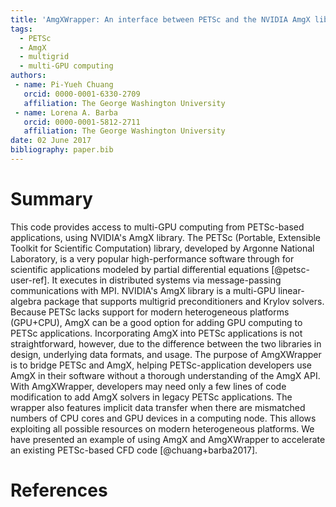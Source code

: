 ```yaml
---
title: 'AmgXWrapper: An interface between PETSc and the NVIDIA AmgX library'
tags:
  - PETSc
  - AmgX
  - multigrid
  - multi-GPU computing
authors:
 - name: Pi-Yueh Chuang
   orcid: 0000-0001-6330-2709
   affiliation: The George Washington University
 - name: Lorena A. Barba
   orcid: 0000-0001-5812-2711
   affiliation: The George Washington University
date: 02 June 2017
bibliography: paper.bib
---
```


# Summary

This code provides access to multi-GPU computing from PETSc-based applications, using NVIDIA's AmgX library.
The PETSc (Portable, Extensible Toolkit for Scientific Computation) library,
developed by Argonne National Laboratory, is a very popular
high-performance software through for scientific applications modeled by partial differential equations [@petsc-user-ref].
It executes in distributed systems via message-passing communications with MPI.
NVIDIA's AmgX library is a multi-GPU linear-algebra package that
supports multigrid preconditioners and Krylov solvers.
Because PETSc lacks support for modern heterogeneous platforms (GPU+CPU),
AmgX can be a good option for adding GPU computing to PETSc applications.
Incorporating AmgX into PETSc applications is not straightforward, however,
due to the difference between the two libraries in design, underlying data formats, and usage.
The purpose of AmgXWrapper is to bridge PETSc and AmgX, helping PETSc-application
developers use AmgX in their software without a thorough understanding of the AmgX API.
With AmgXWrapper, developers may need only a few lines of code modification to 
add AmgX solvers in legacy PETSc applications.
The wrapper also features implicit data transfer when there are mismatched numbers
of CPU cores and GPU devices in a computing node.
This allows exploiting all possible resources on modern heterogeneous platforms.
We have presented an example of using AmgX and AmgXWrapper to accelerate an
existing PETSc-based CFD code [@chuang+barba2017].



# References
